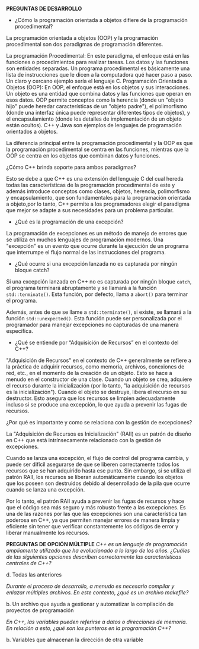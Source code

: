 **PREGUNTAS DE DESARROLLO**

* ¿Cómo la programación orientada a objetos difiere de la programación procedimental?

La programación orientada a objetos (OOP) y la programación procedimental son dos paradigmas de programación diferentes.

La programación Procedimental: En este paradigma, el enfoque está en las funciones o procedimientos para realizar tareas. Los datos y las funciones son entidades separadas. Un programa procedimental es básicamente una lista de instrucciones que le dicen a la computadora qué hacer paso a paso. Un claro y cercano ejemplo sería el lenguaje C.
Programación Orientada a Objetos (OOP): En OOP, el enfoque está en los objetos y sus interacciones. Un objeto es una entidad que combina datos y las funciones que operan en esos datos. OOP permite conceptos como la herencia (donde un "objeto hijo" puede heredar características de un "objeto padre"), el polimorfismo (donde una interfaz única puede representar diferentes tipos de objetos), y el encapsulamiento (donde los detalles de implementación de un objeto están ocultos). C++ y Java son ejemplos de lenguajes de programación orientados a objetos.

La diferencia principal entre la programación procedimental y la OOP es que la programación procedimental se centra en las funciones, mientras que la OOP se centra en los objetos que combinan datos y funciones.

  ¿Cómo C++ brinda soporte para ambos paradigmas?

Esto se debe a que C++ es una extensión del lenguaje C del cual hereda todas las características de la programación procedimental de este y además introduce conceptos como clases, objetos, herencia, polimorfismo y encapsulamiento, que son fundamentales para la programación orientada a objeto,por lo tanto, C++ permite a los programadores elegir el paradigma que mejor se adapte a sus necesidades para un problema particular.



* ¿Qué es la programación de una excepción?

 La programación de excepciones es un método de manejo de errores que se utiliza en muchos lenguajes de programación modernos. Una "excepción" es un evento que ocurre durante la ejecución de un programa que interrumpe el flujo normal de las instrucciones del programa.


* ¿Qué ocurre si una excepción lanzada no es capturada por ningún bloque catch?

Si una excepción lanzada en C++ no es capturada por ningún bloque `catch`, el programa terminará abruptamente y se llamará a la función `std::terminate()`. Esta función, por defecto, llama a `abort()` para terminar el programa.

Además, antes de que se llame a `std::terminate()`, si existe, se llamará a la función `std::unexpected()`. Esta función puede ser personalizada por el programador para manejar excepciones no capturadas de una manera específica.

                     
* ¿Qué se entiende por “Adquisición de Recursos” en el contexto del C++?

 "Adquisición de Recursos" en el contexto de C++ generalmente se refiere a la práctica de adquirir recursos, como memoria, archivos, conexiones de red, etc., en el momento de la creación de un objeto. Esto se hace a menudo en el constructor de una clase.
Cuando un objeto se crea, adquiere el recurso durante la inicialización (por lo tanto, "la adquisición de recursos es la inicialización"). Cuando el objeto se destruye, libera el recurso en su destructor. Esto asegura que los recursos se limpien adecuadamente incluso si se produce una excepción, lo que ayuda a prevenir las fugas de recursos.

¿Por qué es importante y como se relaciona con la gestión  de excepciones?

La "Adquisición de Recursos es Inicialización" (RAII) es un patrón de diseño en C++ que está intrínsecamente relacionado con la gestión de excepciones. 

Cuando se lanza una excepción, el flujo de control del programa cambia, y puede ser difícil asegurarse de que se liberen correctamente todos los recursos que se han adquirido hasta ese punto. Sin embargo, si se utiliza el patrón RAII, los recursos se liberan automáticamente cuando los objetos que los poseen son destruidos debido al desenrollado de la pila que ocurre cuando se lanza una excepción.

Por lo tanto, el patrón RAII ayuda a prevenir las fugas de recursos y hace que el código sea más seguro y más robusto frente a las excepciones. Es una de las razones por las que las excepciones son una característica tan poderosa en C++, ya que permiten manejar errores de manera limpia y eficiente sin tener que verificar constantemente los códigos de error y liberar manualmente los recursos.

**PREGUNTAS DE OPCIÓN MÚLTIPLE**
_C++ es un lenguaje de programación ampliamente utilizado que ha evolucionado a lo largo de los años. ¿Cuáles de las siguientes opciones describen correctamente las características centrales de C++?_

d. Todas las anteriores

_Durante el proceso de desarrollo, a menudo es necesario compilar y enlazar múltiples archivos. En este contexto, ¿qué es un archivo makefile?_

b. Un archivo que ayuda a gestionar y automatizar la compilación de proyectos de programación


_En C++, las variables pueden referirse a datos o direcciones de memoria. En relación a esto, ¿qué son los punteros en la programación C++?_

b. Variables que almacenan la dirección de otra variable
